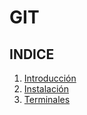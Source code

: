 # GIT

## INDICE

1. [Introducción](introduction.md)
2. [Instalación](install.md)
3. [Terminales](terminals.md) 

